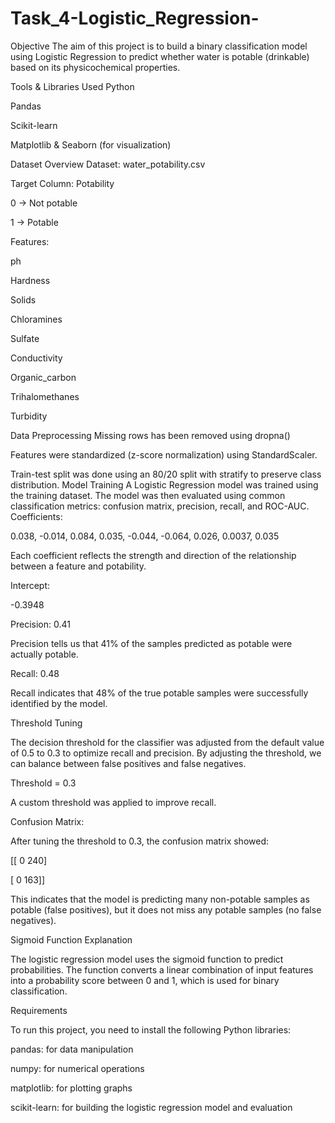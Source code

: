 # Task_4-Logistic_Regression-
Objective
The aim of this project is to build a binary classification model using Logistic Regression to predict whether water is potable (drinkable) based on its physicochemical properties.

Tools & Libraries Used
Python

Pandas

Scikit-learn

Matplotlib & Seaborn (for visualization)

Dataset Overview
Dataset: water_potability.csv

Target Column: Potability

0 → Not potable

1 → Potable

Features:

ph

Hardness

Solids

Chloramines

Sulfate

Conductivity

Organic_carbon

Trihalomethanes

Turbidity

Data Preprocessing
Missing rows has been removed using dropna()

Features were standardized (z-score normalization) using StandardScaler.

Train-test split was done using an 80/20 split with stratify to preserve class distribution.
Model Training
A Logistic Regression model was trained using the training dataset. The model was then evaluated using common classification metrics: confusion matrix, precision, recall, and ROC-AUC.
Coefficients:

0.038, -0.014,  0.084,  0.035, -0.044, -0.064,  0.026,  0.0037, 0.035 

Each coefficient reflects the strength and direction of the relationship between a feature and potability.

Intercept:

-0.3948

Precision: 0.41

Precision tells us that 41% of the samples predicted as potable were actually potable.

Recall: 0.48

Recall indicates that 48% of the true potable samples were successfully identified by the model.

Threshold Tuning

The decision threshold for the classifier was adjusted from the default value of 0.5 to 0.3 to optimize recall and precision. By adjusting the threshold, we can balance between false positives and false negatives.

Threshold = 0.3

A custom threshold was applied to improve recall.

Confusion Matrix:

After tuning the threshold to 0.3, the confusion matrix showed:

[[  0 240]

 [  0 163]]

This indicates that the model is predicting many non-potable samples as potable (false positives), but it does not miss any potable samples (no false negatives).

Sigmoid Function Explanation

The logistic regression model uses the sigmoid function to predict probabilities. The function converts a linear combination of input features into a probability score between 0 and 1, which is used for binary classification.

Requirements

To run this project, you need to install the following Python libraries:

pandas: for data manipulation

numpy: for numerical operations

matplotlib: for plotting graphs

scikit-learn: for building the logistic regression model and evaluation
